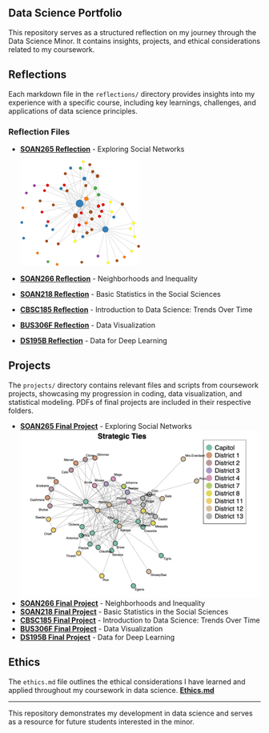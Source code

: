 ## Data Science Portfolio

This repository serves as a structured reflection on my journey through the Data Science Minor. It contains insights, projects, and ethical considerations related to my coursework.

## Reflections
Each markdown file in the `reflections/` directory provides insights into my experience with a specific course, including key learnings, challenges, and applications of data science principles.

### Reflection Files
- **[SOAN265 Reflection](reflections/SOAN265.md)** - Exploring Social Networks

  ![Exploring Social Networks](images/network.png)
  
- **[SOAN266 Reflection](reflections/SOAN266.md)** - Neighborhoods and Inequality
- **[SOAN218 Reflection](reflections/SOAN218.md)** - Basic Statistics in the Social Sciences
- **[CBSC185 Reflection](reflections/CBSC185.md)** - Introduction to Data Science: Trends Over Time
- **[BUS306F Reflection](reflections/BUS306F.md)** - Data Visualization
- **[DS195B Reflection](reflections/DS195B.md)** - Data for Deep Learning


## Projects
The `projects/` directory contains relevant files and scripts from coursework projects, showcasing my progression in coding, data visualization, and statistical modeling. PDFs of final projects are included in their respective folders.
- **[SOAN265 Final Project](projects/SOAN265.pdf)** - Exploring Social Networks
   ![Exploring Social Networks](images/SOAN265image.png)
- **[SOAN266 Final Project](projects/SOAN266.pdf)** - Neighborhoods and Inequality
- **[SOAN218 Final Project](projects/SOAN218.pdf)** - Basic Statistics in the Social Sciences
- **[CBSC185 Final Project](projects/CBSC185.docx)** - Introduction to Data Science: Trends Over Time
- **[BUS306F Final Project](projects/BUS306F.md)** - Data Visualization
- **[DS195B Final Project](projects/DS195B.md)** - Data for Deep Learning


## Ethics
The `ethics.md` file outlines the ethical considerations I have learned and applied throughout my coursework in data science.
**[Ethics.md](ethics/ethics.md)**

---

This repository demonstrates my development in data science and serves as a resource for future students interested in the minor.

